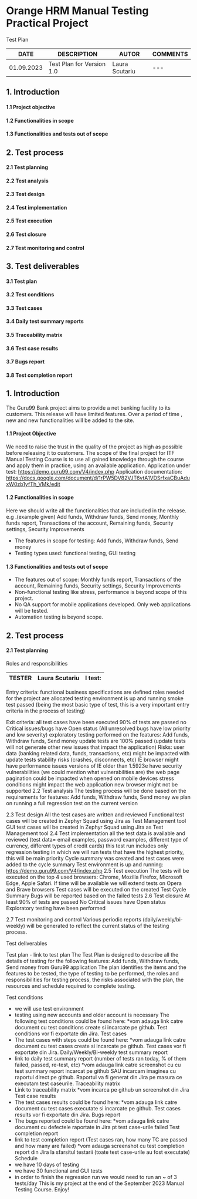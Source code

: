    # Orange HRM Manual Testing Practical Project
Test Plan 

| DATE| DESCRIPTION | AUTOR | COMMENTS |
| --- | --- | --- | --- |
| 01.09.2023| Test Plan for Version 1.0 | Laura Scutariu | --- |

## 1. Introduction
#### 1.1 Project objective
#### 1.2 Functionalities in scope
#### 1.3 Functionalities and tests out of scope
## 2. Test process
#### 2.1 Test planning
#### 2.2 Test analysis
#### 2.3 Test design
#### 2.4 Test implementation
#### 2.5 Test execution
#### 2.6 Test closure
#### 2.7 Test monitoring and control
## 3. Test deliverables
#### 3.1 Test plan
#### 3.2 Test conditions
#### 3.3 Test cases
#### 3.4 Daily test summary reports
#### 3.5 Traceability matrix
#### 3.6 Test case results
#### 3.7 Bugs report
#### 3.8 Test completion report


## 1. Introduction

The Guru99 Bank project aims to provide a net banking facility to its customers.
This release will have limited features. Over a period of time , new and new functionalities will be added to the site.

 #### 1.1 Project Objective
 
We need to raise the trust in the quality of the project as high as possible before releasing it to customers.
The scope of the final project for ITF Manual Testing Course is to use all gained knowledge through the course and apply them in practice, using an available application. 
Application under test: https://demo.guru99.com/V4/index.php 
Application documentation:  https://docs.google.com/document/d/1rPW5DV82VJT6vtA1VDSrfxaCBuAduxW0zb1yfTh_VMk/edit 

 #### 1.2 Functionalities in scope
 
Here we should write all the functionalities that are included in the release.
e.g .(example given) Add funds, Withdraw funds, Send money, Monthly funds report, Transactions of the account, Remaining funds, Security settings, Security Improvements

- The features in scope for testing: Add funds, Withdraw funds, Send money
- Testing types used: functional testing, GUI testing


#### 1.3 Functionalities and tests out of scope

- The features out of scope: Monthly funds report, Transactions of the account, Remaining funds, Security settings, Security Improvements
- Non-functional testing like stress, performance is beyond scope of this project.
- No QA support for mobile applications developed. Only web applications will be tested.
- Automation testing is beyond scope.


  
## 2. Test process

#### 2.1 Test planning

Roles and responsibilities

| TESTER | Laura Scutariu | I test: | 
| --- | --- | --- |



Entry criteria:
functional business specifications are defined
roles needed for the project are allocated
testing environment is up and running
smoke test passed (being the most basic type of test, this is a very important entry criteria in the process of testing)

Exit criteria:
all test cases have been executed 
90% of tests are passed
no Critical issues/bugs have Open status (All unresolved bugs have low priority and low severity)
exploratory testing performed on the features: Add funds, Withdraw funds, Send money
update tests are 100% passed (update tests will not generate other new issues that impact the application)
Risks:
user data (banking related data, funds, transactions, etc) might be impacted with update tests
stability risks (crashes, disconnects, etc)
IE browser might have performance issues
versions of IE older than 1.5923e have security vulnerabilities (we could mention what vulnerabilities are)
the web page pagination could be impacted when opened on mobile devices
stress conditions might impact the web application
new browser might not be supported 
2.2 Test analysis 
The testing process will be done based on the requirements for features: Add funds, Withdraw funds, Send money
we plan on running a full regression test on the current version

2.3 Test design
All the test cases are written and reviewed 
Functional test cases will be created in Zephyr Squad using Jira as Test Management tool
GUI test cases will be created in Zephyr Squad using Jira as Test Management tool
2.4 Test implementation
all the test data is available and reviewed (test data= email examples, password examples, different type of currency, different types of credit cards)
this test run includes only regression testing in which we will run tests that have the highest priority, this will be main priority
Cycle summary was created and test cases were added to the cycle summary 
Test environment is up and running: https://demo.guru99.com/V4/index.php 
2.5 Test execution
The tests will be executed on the top 4 used browsers: Chrome, Mozilla Firefox, Microsoft Edge, Apple Safari. If time will be available we will extend tests on Opera and Brave browsers
Test cases will be executed on the created Test Cycle Summary
Bugs will be reported based on the failed tests
2.6 Test closure
At least 90% of tests are passed
No Critical issues have Open status
Exploratory testing have been performed

2.7 Test monitoring and control
Various periodic reports (daily/weekly/bi-weekly) will be generated to reflect the current status of the testing process. 

Test deliverables	

  Test plan - link to test plan
The Test Plan is designed to describe all the details of testing for the following features: Add funds, Withdraw funds, Send money from Guru99 application
The plan identifies the items and the features to be tested, the type of testing to be performed, the roles and responsibilities for testing process, the risks associated with the plan, the resources and schedule required to complete testing. 

  Test conditions 
 -  we will use test environment
 - testing using new accounts and older account is necessary
The following test conditions could be found here: *vom adauga link catre document cu test conditions create si incarcate pe github. Test conditions vor fi exportate din Jira.
  Test cases
 - The test cases with steps could be found here: *vom adauga link catre document cu test cases create si incarcate pe github. Test cases vor fi exportate din Jira. 
  Daily/Weekly/Bi-weekly test summary report
 - link to daily test summary report (number of tests ran today, % of them failed, passed, re-test, etc) *vom adauga link catre screenshot cu cu test summary report incarcat pe github SAU incarcam imaginea cu raportul direct pe github. Raportul va fi generat din Jira pe masura ce executam test caseurile. 
  Traceability matrix
 - Link to traceability matrix *vom incarca pe github un screenshot din Jira
  Test case results
 -  The test cases results could be found here: *vom adauga link catre document cu test cases executate si incarcate pe github. Test cases results vor fi exportate din Jira. 
  Bugs report
 - The bugs reported could be found here: *vom adauga link catre document cu defectele raportate in Jira pt test case-urile failed 
  Test completion report
 - link to test completion report (Test cases ran, how many TC are passed and how many are failed)
   *vom adauga screenshot cu test completion report din Jira la sfarsitul testarii (toate test case-urile au fost executate)
  Schedule
 - we have 10 days of testing
 - we have 30 functional and GUI tests
 - in order to finish the regression run we would need to run an ~ of 3 tests/day
This is my project at the end of the September 2023 Manual Testing Course. Enjoy!
